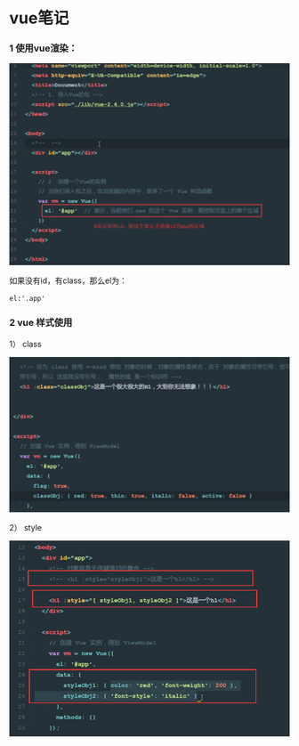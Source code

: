 # vue笔记

### 1 使用vue渲染：

![1559220679061](assets/1559220679061.png)

 如果没有id，有class，那么el为：

```
el:'.app'
```

### 2 vue 样式使用

1） class

![1559222997448](assets/1559222997448.png)

2） style

![1559223196979](assets/1559223196979.png)